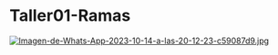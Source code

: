# Taller01-Ramas

[![Imagen-de-Whats-App-2023-10-14-a-las-20-12-23-c59087d9.jpg](https://i.postimg.cc/261yc3b2/Imagen-de-Whats-App-2023-10-14-a-las-20-12-23-c59087d9.jpg)](https://postimg.cc/ygz7W1TZ)
